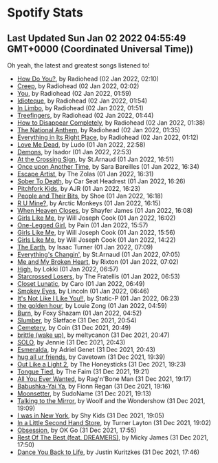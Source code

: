 
# Spotify Stats
## Last Updated Sun Jan 02 2022 04:55:49 GMT+0000 (Coordinated Universal Time))

Oh yeah, the latest and greatest songs listened to!

- [How Do You?](https://www.last.fm/music/Radiohead/_/How+Do+You%3F), by Radiohead (02 Jan 2022, 02:10)
- [Creep](https://www.last.fm/music/Radiohead/_/Creep), by Radiohead (02 Jan 2022, 02:02)
- [You](https://www.last.fm/music/Radiohead/_/You), by Radiohead (02 Jan 2022, 01:59)
- [Idioteque](https://www.last.fm/music/Radiohead/_/Idioteque), by Radiohead (02 Jan 2022, 01:54)
- [In Limbo](https://www.last.fm/music/Radiohead/_/In+Limbo), by Radiohead (02 Jan 2022, 01:51)
- [Treefingers](https://www.last.fm/music/Radiohead/_/Treefingers), by Radiohead (02 Jan 2022, 01:44)
- [How to Disappear Completely](https://www.last.fm/music/Radiohead/_/How+to+Disappear+Completely), by Radiohead (02 Jan 2022, 01:38)
- [The National Anthem](https://www.last.fm/music/Radiohead/_/The+National+Anthem), by Radiohead (02 Jan 2022, 01:35)
- [Everything in Its Right Place](https://www.last.fm/music/Radiohead/_/Everything+in+Its+Right+Place), by Radiohead (02 Jan 2022, 01:12)
- [Love Me Dead](https://www.last.fm/music/Ludo/_/Love+Me+Dead), by Ludo (01 Jan 2022, 22:58)
- [Demons](https://www.last.fm/music/Isador/_/Demons), by Isador (01 Jan 2022, 22:53)
- [At the Crossing Sign](https://www.last.fm/music/St.Arnaud/_/At+the+Crossing+Sign), by St.Arnaud (01 Jan 2022, 16:51)
- [Once upon Another Time](https://www.last.fm/music/Sara+Bareilles/_/Once+upon+Another+Time), by Sara Bareilles (01 Jan 2022, 16:34)
- [Escape Artist](https://www.last.fm/music/The+Zolas/_/Escape+Artist), by The Zolas (01 Jan 2022, 16:31)
- [Sober To Death](https://www.last.fm/music/Car+Seat+Headrest/_/Sober+To+Death), by Car Seat Headrest (01 Jan 2022, 16:26)
- [Pitchfork Kids](https://www.last.fm/music/AJR/_/Pitchfork+Kids), by AJR (01 Jan 2022, 16:23)
- [People and Their Bits](https://www.last.fm/music/Shoe/_/People+and+Their+Bits), by Shoe (01 Jan 2022, 16:18)
- [R U Mine?](https://www.last.fm/music/Arctic+Monkeys/_/R+U+Mine%3F), by Arctic Monkeys (01 Jan 2022, 16:15)
- [When Heaven Closes](https://www.last.fm/music/Shayfer+James/_/When+Heaven+Closes), by Shayfer James (01 Jan 2022, 16:08)
- [Girls Like Me](https://www.last.fm/music/Will+Joseph+Cook/_/Girls+Like+Me), by Will Joseph Cook (01 Jan 2022, 16:02)
- [One-Legged Girl](https://www.last.fm/music/Pain/_/One-Legged+Girl), by Pain (01 Jan 2022, 15:57)
- [Girls Like Me](https://www.last.fm/music/Will+Joseph+Cook/_/Girls+Like+Me), by Will Joseph Cook (01 Jan 2022, 15:56)
- [Girls Like Me](https://www.last.fm/music/Will+Joseph+Cook/_/Girls+Like+Me), by Will Joseph Cook (01 Jan 2022, 14:22)
- [The Earth](https://www.last.fm/music/Isaac+Turner/_/The+Earth), by Isaac Turner (01 Jan 2022, 07:09)
- [Everything's Changin'](https://www.last.fm/music/St.Arnaud/_/Everything%27s+Changin%27), by St.Arnaud (01 Jan 2022, 07:05)
- [Me and My Broken Heart](https://www.last.fm/music/Rixton/_/Me+and+My+Broken+Heart), by Rixton (01 Jan 2022, 07:02)
- [High](https://www.last.fm/music/Lokki/_/High), by Lokki (01 Jan 2022, 06:57)
- [Starcrossed Losers](https://www.last.fm/music/The+Fratellis/_/Starcrossed+Losers), by The Fratellis (01 Jan 2022, 06:53)
- [Closet Lunatic](https://www.last.fm/music/Caro/_/Closet+Lunatic), by Caro (01 Jan 2022, 06:49)
- [Smokey Eyes](https://www.last.fm/music/Lincoln/_/Smokey+Eyes), by Lincoln (01 Jan 2022, 06:46)
- [It's Not Like I Like You!!](https://www.last.fm/music/Static-P/_/It%27s+Not+Like+I+Like+You!!), by Static-P (01 Jan 2022, 06:23)
- [the golden hour](https://www.last.fm/music/Louie+Zong/_/the+golden+hour), by Louie Zong (01 Jan 2022, 04:59)
- [Burn](https://www.last.fm/music/Foxy+Shazam/_/Burn), by Foxy Shazam (01 Jan 2022, 04:52)
- [Slumber](https://www.last.fm/music/Sl%C3%B8tface/_/Slumber), by Sløtface (31 Dec 2021, 20:54)
- [Cemetery](https://www.last.fm/music/Coin/_/Cemetery), by Coin (31 Dec 2021, 20:49)
- [brittle (wake up)](https://www.last.fm/music/meltycanon/_/brittle+(wake+up)), by meltycanon (31 Dec 2021, 20:47)
- [SOLO](https://www.last.fm/music/Jennie/_/SOLO), by Jennie (31 Dec 2021, 20:43)
- [Esmeralda](https://www.last.fm/music/Adriel+Genet/_/Esmeralda), by Adriel Genet (31 Dec 2021, 20:43)
- [hug all ur friends](https://www.last.fm/music/Cavetown/_/hug+all+ur+friends), by Cavetown (31 Dec 2021, 19:39)
- [Out Like a Light 2](https://www.last.fm/music/The+Honeysticks/_/Out+Like+a+Light+2), by The Honeysticks (31 Dec 2021, 19:23)
- [Tongue Tied](https://www.last.fm/music/The+Faim/_/Tongue+Tied), by The Faim (31 Dec 2021, 19:21)
- [All You Ever Wanted](https://www.last.fm/music/Rag%27n%27Bone+Man/_/All+You+Ever+Wanted), by Rag'n'Bone Man (31 Dec 2021, 19:17)
- [Babushka-Yai Ya](https://www.last.fm/music/Fionn+Regan/_/Babushka-Yai+Ya), by Fionn Regan (31 Dec 2021, 19:16)
- [Moonsetter](https://www.last.fm/music/SudoName/_/Moonsetter), by SudoName (31 Dec 2021, 19:13)
- [Talking to the Mirror](https://www.last.fm/music/Woolf+and+the+Wondershow/_/Talking+to+the+Mirror), by Woolf and the Wondershow (31 Dec 2021, 19:09)
- [I was in New York](https://www.last.fm/music/Shy+Kids/_/I+was+in+New+York), by Shy Kids (31 Dec 2021, 19:05)
- [In a Little Second Hand Store](https://www.last.fm/music/Turner+Layton/_/In+a+Little+Second+Hand+Store), by Turner Layton (31 Dec 2021, 19:02)
- [Obsession](https://www.last.fm/music/OK+Go/_/Obsession), by OK Go (31 Dec 2021, 17:55)
- [Rest Of The Best (feat. DREAMERS)](https://www.last.fm/music/Micky+James/_/Rest+Of+The+Best+(feat.+DREAMERS)), by Micky James (31 Dec 2021, 17:50)
- [Dance You Back to Life](https://www.last.fm/music/Justin+Kuritzkes/_/Dance+You+Back+to+Life), by Justin Kuritzkes (31 Dec 2021, 17:46)
